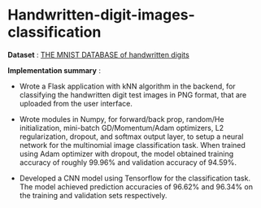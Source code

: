 # Handwritten-digit-images-classification

**Dataset** : [THE MNIST DATABASE of handwritten digits](http://yann.lecun.com/exdb/mnist/)

**Implementation summary** :  
- Wrote a Flask application with kNN algorithm in the backend, for classifying the handwritten digit test images in PNG format, that are uploaded from the user interface.

- Wrote modules in Numpy, for forward/back prop, random/He initialization, mini-batch GD/Momentum/Adam optimizers, L2 regularization, dropout, and softmax output layer, to setup a neural network for the multinomial image classification task. When trained using Adam optimizer with dropout, the model obtained training accuracy of roughly 99.96% and validation accuracy of 94.59%.

- Developed a CNN model using Tensorflow for the classification task. The model achieved prediction accuracies of 96.62% and 96.34% on the training and validation sets respectively.
